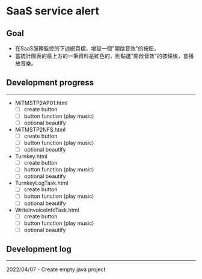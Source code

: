 # SaaS service alert
## Goal
- 在SaaS服務監控的下述網頁檔，增設一個"開啟音效"的按鈕，
- 當統計圖表的最上方的一筆資料是紅色的，則點選"開啟音效"的按鈕後，會播放音樂。
## Development progress
---
- MiTMSTP2AP01.html
    - [ ] create button
    - [ ] button function (play music)
    - [ ] optional beautify
- MiTMSTP2NFS.html
    - [ ] create button
    - [ ] button function (play music)
    - [ ] optional beautify
- Turnkey.html
    - [ ] create button
    - [ ] button function (play music)
    - [ ] optional beautify
- TurnkeyLogTask.html
    - [ ] create button
    - [ ] button function (play music)
    - [ ] optional beautify
- WriteInvoiceInfoTask.html
    - [ ] create button
    - [ ] button function (play music)
    - [ ] optional beautify
## Development log
---
2022/04/07 - Create empty java project